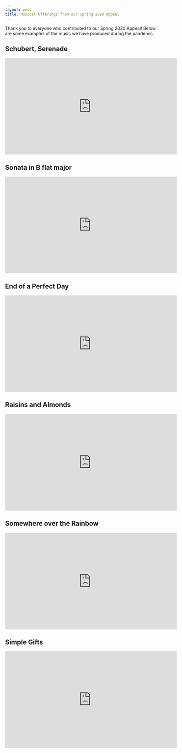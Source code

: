 ```yaml
---
layout: post
title: Musical Offerings from our Spring 2020 Appeal
---
```


Thank you to everyone who contributed to our Spring 2020 Appeal! Below are some examples of the music we have produced during the pandemic.

## Schubert, Serenade

<iframe width="560" height="315" src="https://www.youtube.com/embed/Drw5mevG4hk" frameborder="0" allow="accelerometer; autoplay; encrypted-media; gyroscope; picture-in-picture" allowfullscreen></iframe>

## Sonata in B flat major

<iframe width="560" height="315" src="https://www.youtube.com/embed/lmYv4vHQW9g" frameborder="0" allow="accelerometer; autoplay; encrypted-media; gyroscope; picture-in-picture" allowfullscreen></iframe>

## End of a Perfect Day

<iframe width="560" height="315" src="https://www.youtube.com/embed/ldyPk5kfChg" frameborder="0" allow="accelerometer; autoplay; encrypted-media; gyroscope; picture-in-picture" allowfullscreen></iframe>

## Raisins and Almonds

<iframe width="560" height="315" src="https://www.youtube.com/embed/duajnJckONs" frameborder="0" allow="accelerometer; autoplay; encrypted-media; gyroscope; picture-in-picture" allowfullscreen></iframe>

## Somewhere over the Rainbow

<iframe width="560" height="315" src="https://www.youtube.com/embed/n62IqXWHcnc" frameborder="0" allow="accelerometer; autoplay; encrypted-media; gyroscope; picture-in-picture" allowfullscreen></iframe>

## Simple Gifts

<iframe width="560" height="315" src="https://www.youtube.com/embed/5uk8SvFfork" frameborder="0" allow="accelerometer; autoplay; encrypted-media; gyroscope; picture-in-picture" allowfullscreen></iframe>
